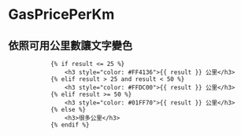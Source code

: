 # GasPricePerKm
## 依照可用公里數讓文字變色
				{% if result <= 25 %}
					<h3 style="color: #FF4136">{{ result }} 公里</h3>
				{% elif result > 25 and result < 50 %}
					<h3 style="color: #FFDC00">{{ result }} 公里</h3>
				{% elif result >= 50 %}
					<h3 style="color: #01FF70">{{ result }} 公里</h3>
				{% else %}
					<h3>很多公里</h3>
				{% endif %}